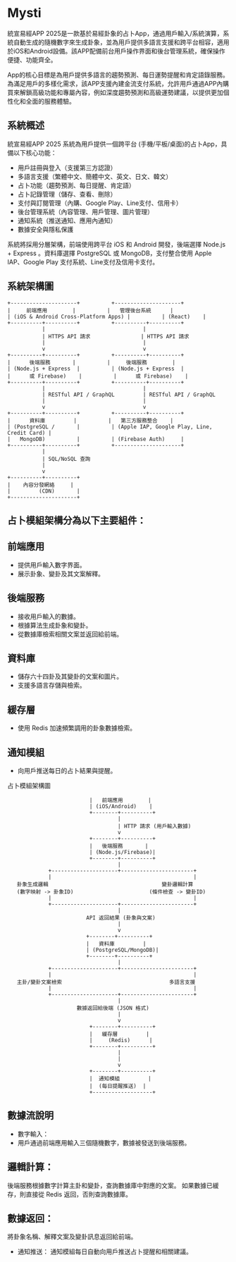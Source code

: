 # Mysti
統宣易經APP 2025是一款基於易經卦象的占卜App，通過用戶輸入/系統演算，系統自動生成的隨機數字來生成卦象，並為用戶提供多語言支援和跨平台相容，適用於iOS和Android設備。該APP配備前台用戶操作界面和後台管理系統，確保操作便捷、功能齊全。  

App的核心目標是為用戶提供多語言的趨勢預測、每日運勢提醒和肯定語錄服務。為滿足用戶的多樣化需求，該APP支援內建金流支付系統，允許用戶通過APP內購買來解鎖高級功能和專屬內容，例如深度趨勢預測和高級運勢建議，以提供更加個性化和全面的服務體驗。

## 系統概述
統宣易經APP 2025 系統為用戶提供一個跨平台 (手機/平板/桌面)的占卜App，具備以下核心功能：
* 用戶註冊與登入（支援第三方認證）
* 多語言支援（繁體中文、簡體中文、英文、日文、韓文）
* 占卜功能（趨勢預測、每日提醒、肯定語）
* 占卜記錄管理（儲存、查看、刪除）
* 支付與訂閱管理（內購、Google Play、Line支付、信用卡）
* 後台管理系統（內容管理、用戶管理、圖片管理）
* 通知系統（推送通知、應用內通知）
* 數據安全與隱私保護

系統將採用分層架構，前端使用跨平台 iOS 和 Android 開發，後端選擇 Node.js + Express 。資料庫選擇 PostgreSQL 或 MongoDB，支付整合使用 Apple IAP、Google Play 支付系統、Line支付及信用卡支付。

## 系統架構圖

```
+---------------------+          +---------------------+
|     前端應用        |          |   管理後台系統      |
| (iOS & Android Cross-Platform Apps) |          | (React)    |
+----------+----------+          +----------+----------+
           |                               |
           | HTTPS API 請求                | HTTPS API 請求
           |                               |
           v                               v
+----------+----------+          +----------+----------+
|      後端服務       |          |     後端服務        |
| (Node.js + Express  |          | (Node.js + Express  |
|      或 Firebase)    |          |      或 Firebase)    |
+----------+----------+          +----------+----------+
           |                               |
           | RESTful API / GraphQL         | RESTful API / GraphQL
           |                               |
           v                               v
+----------+----------+          +----------+----------+
|      資料庫         |          |   第三方服務整合    |
| (PostgreSQL /       |          | (Apple IAP, Google Play, Line, Credit Card) |
|   MongoDB)          |          | (Firebase Auth)     |
+----------+----------+          +---------------------+
           |
           | SQL/NoSQL 查詢
           |
           v
+----------+----------+
|    內容分發網絡     |
|         (CDN)       |
+---------------------+
```
## 占卜模組架構分為以下主要組件：

## 前端應用 
* 提供用戶輸入數字界面。
* 展示卦象、變卦及其文案解釋。

## 後端服務 
* 接收用戶輸入的數據。
* 根據算法生成卦象和變卦。
* 從數據庫檢索相關文案並返回給前端。

## 資料庫 
* 儲存六十四卦及其變卦的文案和圖片。
* 支援多語言存儲與檢索。

## 緩存層 
* 使用 Redis 加速頻繁調用的卦象數據檢索。

## 通知模組 
* 向用戶推送每日的占卜結果與提醒。

占卜模組架構圖

```                        +-------------------+
                          |   前端應用        |
                          | (iOS/Android)    |
                          +--------+----------+
                                   |
                                   | HTTP 請求 (用戶輸入數據)
                                   v
                          +--------+----------+
                          |   後端服務       |
                          | (Node.js/Firebase)|
                          +--------+----------+
                                   |
             +---------------------+-----------------------+
             |                                             |
   卦象生成邏輯                                    變卦邏輯計算
   (數字映射 -> 卦象ID)                        (條件檢查 -> 變卦ID)
             |                                             |
             +---------------------+-----------------------+
                                   |
                         API 返回結果 (卦象與文案)
                                   |
                                   v
                         +--------+----------+
                         |   資料庫         |
                         | (PostgreSQL/MongoDB)|
                         +--------+----------+
                                   |
             +---------------------+-----------------------+
             |                                             |
   主卦/變卦文案檢索                                  多語言支援
             |                                             |
             +---------------------+-----------------------+
                                   |
                      數據返回給後端 (JSON 格式)
                                   |
                                   v
                          +--------+----------+
                          |   緩存層         |
                          |     (Redis)      |
                          +--------+----------+
                                   |
                                   |
                                   v
                          +--------+----------+
                          |  通知模組         |
                          |  (每日提醒推送)  |
                          +-------------------+
```

## 數據流說明
* 數字輸入： 
* 用戶通過前端應用輸入三個隨機數字，數據被發送到後端服務。

## 邏輯計算： 
後端服務根據數字計算主卦和變卦，查詢數據庫中對應的文案。
如果數據已緩存，則直接從 Redis 返回，否則查詢數據庫。

## 數據返回： 
將卦象名稱、解釋文案及變卦訊息返回給前端。

* 通知推送： 
通知模組每日自動向用戶推送占卜提醒和相關建議。
